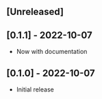 ## [Unreleased]

## [0.1.1] - 2022-10-07
- Now with documentation

## [0.1.0] - 2022-10-07

- Initial release
